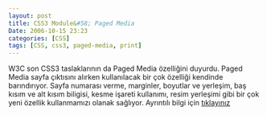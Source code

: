 ```yaml
---
layout: post
title: CSS3 Module&#58; Paged Media
Date: 2006-10-15 23:23
categories: [CSS]
tags: [CSS, css3, paged-media, print]
---
```


W3C son CSS3 taslaklarının da Paged Media özelliğini duyurdu. Paged
Media sayfa çıktısını alırken kullanılacak bir çok özelliği kendinde
barındırıyor. Sayfa numarası verme, marginler, boyutlar ve yerleşim, baş
kısım ve alt kısım biligisi, kesme işareti kullanımı, resim yerleşimi
gibi bir çok yeni özellik kullanmamızı olanak sağlıyor. Ayrıntılı bilgi
için [tıklayınız][]

  [tıklayınız]: http://www.w3.org/TR/2006/WD-css3-page-20061010/

